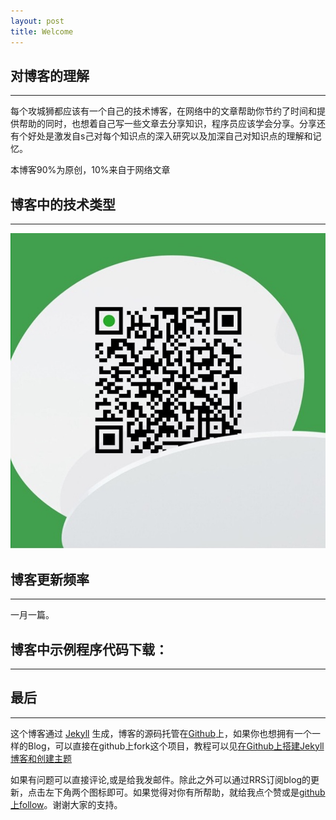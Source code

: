 ```yaml
---
layout: post
title: Welcome
---
```


## 对博客的理解
----

每个攻城狮都应该有一个自己的技术博客，在网络中的文章帮助你节约了时间和提供帮助的同时，也想着自己写一些文章去分享知识，程序员应该学会分享。分享还有个好处是激发自s己对每个知识点的深入研究以及加深自己对知识点的理解和记忆。

本博客90%为原创，10%来自于网络文章


## 博客中的技术类型
---

![](assets/images/qrcode.jpg)


## 博客更新频率
---

一月一篇。

## 博客中示例程序代码下载：
---


## 最后
---

这个博客通过 [Jekyll](http://jekyllrb.com/) 生成，博客的源码托管在[Github](https://github.com/jiangchao0319/jiangchao0319.github.io)上，如果你也想拥有一个一样的Blog，可以直接在github上fork这个项目，教程可以见[在Github上搭建Jekyll博客和创建主题](https://jiangchao0319.github.io/2014/02/12/how-to-deploy-a-blog-on-github-by-jekyll.html)


如果有问题可以直接评论,或是给我发邮件。除此之外可以通过RRS订阅blog的更新，点击左下角两个图标即可。如果觉得对你有所帮助，就给我点个赞或是[github上follow](https://github.com/jiangchao0319/)。谢谢大家的支持。